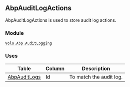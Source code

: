 ## AbpAuditLogActions

AbpAuditLogActions is used to store audit log actions.

### Module

[`Volo.Abp.AuditLogging`](../../Audit-Logging.md)

### Uses

| Table | Column | Description |
| --- | --- | --- |
| [AbpAuditLogs](AbpAuditLogs.md) | Id | To match the audit log. |
